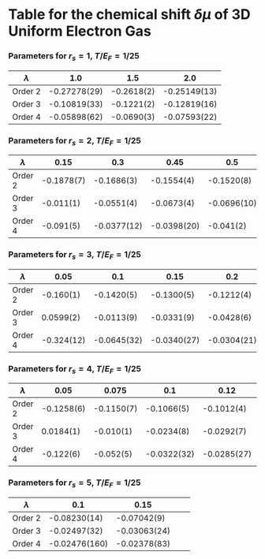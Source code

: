 # Table for the chemical shift $\delta \mu$ of 3D Uniform Electron Gas 

### Parameters for $r_s=1$, $T/E_F=1/25$

| $\lambda$ | 1.0          | 1.5        | 2.0          |
| --------- | ------------ | ---------- | ------------ |
| Order 2   | -0.27278(29) | -0.2618(2) | -0.25149(13) |
| Order 3   | -0.10819(33) | -0.1221(2) | -0.12819(16) |
| Order 4   | -0.05898(62) | -0.0690(3) | -0.07593(22) |


### Parameters for $r_s=2$, $T/E_F=1/25$
| $\lambda$ | 0.15       | 0.3         | 0.45        | 0.5         | 0.6         | 0.9        | 1.0         |
| --------- | ---------- | ----------- | ----------- | ----------- | ----------- | ---------- | ----------- |
| Order 2   | -0.1878(7) | -0.1686(3)  | -0.1554(4)  | -0.1520(8)  | -0.1453(3)  | -0.1292(1) | -0.1251(10) |
| Order 3   | -0.011(1)  | -0.0551(4)  | -0.0673(4)  | -0.0696(10) | -0.0719(5)  | -0.0737(2) | -0.0742(18) |
| Order 4   | -0.091(5)  | -0.0377(12) | -0.0398(20) | -0.041(2)   | -0.0432(10) | -0.0478(4) | -0.0494(35) |


### Parameters for $r_s=3$, $T/E_F=1/25$
| $\lambda$ | 0.05       | 0.1         | 0.15        | 0.2         | 0.25         | 0.3          | 0.5          | 1.0          |
| --------- | ---------- | ----------- | ----------- | ----------- | ------------ | ------------ | ------------ | ------------ |
| Order 2   | -0.160(1)  | -0.1420(5)  | -0.1300(5)  | -0.1212(4)  | -0.11389(30) | -0.10773(58) | -0.08965(17) | -0.06474(9)  |
| Order 3   | 0.0599(2)  | -0.0113(9)  | -0.0331(9)  | -0.0428(6)  | -0.04748(54) | -0.0499(11)  | -0.05166(27) | -0.04540(18) |
| Order 4   | -0.324(12) | -0.0645(32) | -0.0340(27) | -0.0304(21) | -0.0299(18)  | -0.0322(30)  | -0.03508(66) | -0.03464(32) |


### Parameters for $r_s=4$, $T/E_F=1/25$

| $\lambda$ | 0.05       | 0.075      | 0.1         | 0.12        | 0.14        | 0.175        | 0.25          | 0.5           | 1.0          |
| --------- | ---------- | ---------- | ----------- | ----------- | ----------- | ------------ | ------------- | ------------- | ------------ |
| Order 2   | -0.1258(6) | -0.1150(7) | -0.1066(5)  | -0.1012(4)  | -0.0964(2)  | -0.08952(36) | -0.07817(27)  | -0.05635(66)  | -0.03671(4)  |
| Order 3   | 0.0184(1)  | -0.010(1)  | -0.0234(8)  | -0.0292(7)  | -0.0330(4)  | -0.03694(66) | -0.03966(67)  | -0.03656(133) | -0.02846(11) |
| Order 4   | -0.122(6)  | -0.052(5)  | -0.0322(32) | -0.0285(27) | -0.0267(13) | -0.0271(25)  | -0.02755(176) | -0.02850(346) | -0.02367(18) |

### Parameters for $r_s=5$, $T/E_F=1/25$
| $\lambda$ | 0.1           | 0.15         |     |     |
| --------- | ------------- | ------------ | --- | --- |
| Order 2   | -0.08230(14)  | -0.07042(9)  |     |     |
| Order 3   | -0.02497(32)  | -0.03063(24) |     |     |
| Order 4   | -0.02476(160) | -0.02378(83) |     |     |




